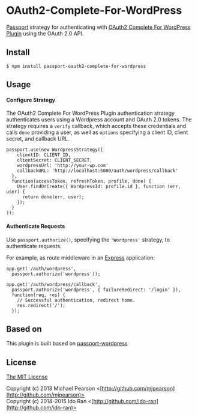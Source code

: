 # OAuth2-Complete-For-WordPress

[Passport](https://github.com/jaredhanson/passport) strategy for authenticating
with [OAuth2 Complete For WordPress Plugin](https://wordpress.org/plugins/oauth2-provider/) using the OAuth 2.0 API.

## Install

    $ npm install passport-oauth2-complete-for-wordpress

## Usage

#### Configure Strategy

The OAuth2 Complete For WordPress Plugin authentication strategy authenticates users using a Wordpress
account and OAuth 2.0 tokens.  The strategy requires a `verify` callback, which
accepts these credentials and calls `done` providing a user, as well as
`options` specifying a client ID, client secret, and callback URL.

    passport.use(new WordpressStrategy({
        clientID: CLIENT_ID,
        clientSecret: CLIENT_SECRET,
        wordpressUrl: 'http://your-wp.com'
        callbackURL: 'http://localhost:5000/auth/wordpress/callback'
      },
      function(accessToken, refreshToken, profile, done) {
        User.findOrCreate({ WordpressId: profile.id }, function (err, user) {
          return done(err, user);
        });
      }
    ));

#### Authenticate Requests

Use `passport.authorize()`, specifying the `'Wordpress'` strategy, to
authenticate requests.

For example, as route middleware in an [Express](http://expressjs.com/)
application:

    app.get('/auth/wordpress',
      passport.authorize('wordpress'));

    app.get('/auth/wordpress/callback', 
      passport.authorize('wordpress', { failureRedirect: '/login' }),
      function(req, res) {
        // Successful authentication, redirect home.
        res.redirect('/');
      });

## Based on

  This plugin is built based on [passport-wordpress](https://github.com/mjpearson/passport-wordpress)

## License

[The MIT License](http://opensource.org/licenses/MIT)

Copyright (c) 2013 Michael Pearson <[http://github.com/mjpearson](http://github.com/mjpearson)>  
Copyright (c) 2014-2015 Ido Ran <[http://github.com/ido-ran](http://github.com/ido-ran)>
